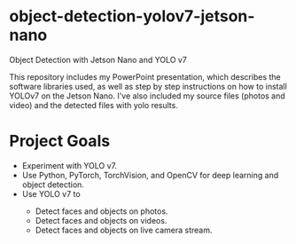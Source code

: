 # object-detection-yolov7-jetson-nano
Object Detection with Jetson Nano and YOLO v7

This repository includes my PowerPoint presentation, which describes the software libraries used, as well as step by step instructions on how to install YOLOv7 on the Jetson Nano. I've also included my source files (photos and video) and the detected files with yolo results.

<h1>Project Goals</h1>
<ul>
<li> Experiment with YOLO v7.</li>
<li>Use Python, PyTorch, TorchVision, and OpenCV for deep learning and object detection.</li>
<li>Use YOLO v7 to</li>
<ul>
<li>Detect faces and objects on photos.</li>
<li>Detect faces and objects on videos.</li>
<li>Detect faces and objects on live camera stream.</li>
</ul>
</ul>
